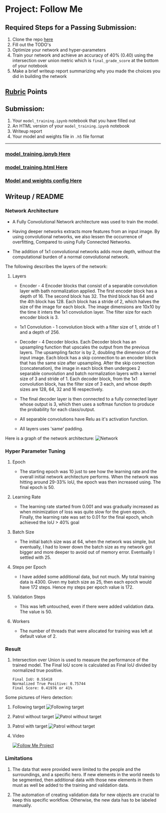 # Project: Follow Me

## Required Steps for a Passing Submission:

1. Clone the repo [here](https://github.com/udacity/RoboND-DeepLearning-Project.git) 
2. Fill out the TODO's
3. Optimize your network and hyper-parameters
4. Train your network and achieve an accuracy of  40% (0.40) using the intersection over union metric
which is `final_grade_score` at the bottom of your notebook
5. Make a brief writeup report summarizing why you made the choices you did in building the network

## [Rubric](https://review.udacity.com/#!/rubrics/1155/view) Points

## Submission:

1. Your `model_training.ipynb` notebook that you have filled out
2. An HTML version of your `model_training.ipynb` notebook
3. Writeup report
4. Your model and weights file in `.h5` file format

---

### [model_training.ipnyb Here](https://github.com/vuvuzella/udacity-robond-term1/blob/master/follow_me_project/RoboND-DeepLearning-Project/code/model_training.ipynb)
### [model_training.html Here](./RoboND-DeepLearning-Project/code/model_training.html)
### [Model and weights config Here](https://github.com/vuvuzella/udacity-robond-term1/blob/master/follow_me_project/RoboND-DeepLearning-Project/data/weights)

## Writeup / README

### Network Architecture
 - A Fully Convolutional Network architecture was used 
 to train the model.

 - Having deeper networks extracts more features from an input image.
  By using convolutional networks, we also lessen the occurrence of overfitting,
  Compared to using Fully Connected Networks.

 - The addition of 1x1 convolutional networks adds more depth, without the
 computational burden of a normal convolutional network.

 The following describes the layers of the network:

   1. Layers
      - Encoder - 4 Encoder blocks that consist of a separable convolution
       layer with bath normalization applied.
      The first encoder block has a depth of 16. The second block has 32.
      The third block has 64 and the 4th block has 128. Each block has 
      a stride of 2, which halves the size of the image for each block. 
      The image dimensions are 10x10 by the time it inters the 1x1 convolution
       layer. The filter size for each encoder block is 3.

      - 1x1 Convolution - 1 convolution block with a filter size of 1, 
      stride of 1 and a depth of 256. 
       
      - Decoder - 4 Decoder blocks. Each Decoder block has an upsampling function 
      that upscales the output from the previous layers. The upsampling
       factor is by 2, doubling the dimension of the input image.
        Each block has a skip connection to an encoder block 
       that has the same size after upsampling. After the skip connection 
       (concatenation), the image in each block then undergoes 2 separable 
       convolution and batch normalization layers with a kernel size of 3 and
       stride of 1. Each decoder block, from the 1x1 convolution block, has the 
       filter size of 3 each, and whose depth sizes are 128, 64, 32 and 16
        respectively.

      - The final decoder layer is then connected to a fully connected layer
       whose output is 3, which then uses a softmax function to produce 
       the probability for each class/output.

      - All separable convolutions have Relu as it's activation function.

      - All layers uses 'same' padding.

Here is a graph of the network architecture:
![Network](./RoboND-DeepLearning-Project/code/model.png)
    

### Hyper Parameter Tuning

  1. Epoch
     - The starting epoch was 10 just to see how the learning rate and the 
     overall initial network architecture performs. When the network was hitting
      around 29-33% IoU, the epoch was then increased using. The final epoch
      is 50.

  2. Learning Rate
     - The learning rate started from 0.001 and was gradually increased as 
      when minimization of loss was quite slow for the given epoch. Finally,
      the learning rate was set to 0.01 for the final epoch, whcih achieved
       the IoU > 40% goal

  3. Batch Size
     - The initial batch size was at 64, when the network was simple, but eventually,
     I had to lower down the batch size as my network got bigger and more deeper to
      avoid out of memory error. Eventually I settled with 25.

  4. Steps per Epoch
     - I have added some additional data, but not much. My total training data
      is 4300. Given my batch size as 25, then each epoch would have 172 steps.
       Hence my steps per epoch value is 172.
  
  5. Validation Steps
     - This was left untouched, even if there were added validation data.
      The value is 50.
  
  6. Workers
     - The number of threads that were allocated for training was left at 
     default value of 2.

### Result

1. Intersection over Union is used to measure the performance of the trained model.
The Final IoU score is calculated as Final IoU divided by normalized true positive.

       Final IoU: 0.55418
       Normalized True Positive: 0.75744
       Final Score: 0.41976 or 41%

Some pictures of Hero detection:

1. Following target
![Following target](./writeup_files/eval_following_target.png)

2. Patrol without target
![Patrol without target](./writeup_files/patrol_no_target.png)

3. Patrol with target
![Patrol without target](./writeup_files/patrol_with_target.png)

4. Video

      [![Follow Me Project](http://img.youtube.com/vi/6RUyYfu2jHU/0.jpg)](https://www.youtube.com/watch?v=6RUyYfu2jHU)

### Limitations
1. The data that were provided were limited to the people and the surroundings, and 
 a specific hero.
 If new elements in the world needs to be segmented, then additional data with those
  new elements in them must as well be added to the training and validation data.

2. The automation of creating validation data for new objects are crucial to keep this specific workflow. Otherwise, the new data has to be labeled manually.


